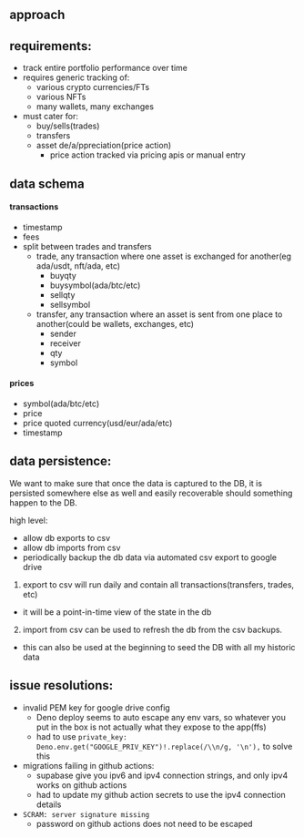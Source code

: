 ## approach

## requirements:
- track entire portfolio performance over time
- requires generic tracking of: 
    - various crypto currencies/FTs
    - various NFTs
    - many wallets, many exchanges
- must cater for:
    - buy/sells(trades)
    - transfers
    - asset de/a/ppreciation(price action)
        - price action tracked via pricing apis or manual entry

## data schema

#### transactions
- timestamp
- fees
- split between trades and transfers
    - trade, any transaction where one asset is exchanged for another(eg ada/usdt, nft/ada, etc)
        - buyqty
        - buysymbol(ada/btc/etc)
        - sellqty
        - sellsymbol
    - transfer, any transaction where an asset is sent from one place to another(could be wallets, exchanges, etc)
        - sender
        - receiver
        - qty
        - symbol

#### prices
- symbol(ada/btc/etc)
- price
- price quoted currency(usd/eur/ada/etc)
- timestamp

## data persistence:
We want to make sure that once the data is captured to the DB, it is persisted somewhere else as well and easily recoverable should something happen to the DB.

high level:
- allow db exports to csv
- allow db imports from csv
- periodically backup the db data via automated csv export to google drive

1. export to csv will run daily and contain all transactions(transfers, trades, etc)
- it will be a point-in-time view of the state in the db
2. import from csv can be used to refresh the db from the csv backups.
- this can also be used at the beginning to seed the DB with all my historic data

## issue resolutions: 
- invalid PEM key for google drive config
    - Deno deploy seems to auto escape any env vars, so whatever you put in the box is not actually what they expose to the app(ffs)
    - had to use `private_key: Deno.env.get("GOOGLE_PRIV_KEY")!.replace(/\\n/g, '\n'),` to solve this
- migrations failing in github actions:
    - supabase give you ipv6 and ipv4 connection strings, and only ipv4 works on github actions
    - had to update my github action secrets to use the ipv4 connection details
- `SCRAM: server signature missing`
    - password on github actions does not need to be escaped

